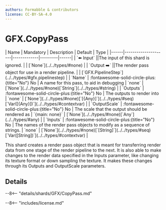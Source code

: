 ```yaml
---
authors: Formabble & contributors
license: CC-BY-SA-4.0
---
```



# GFX.CopyPass

<div class="sh-parameters" markdown="1">
| Name | Mandatory | Description | Default | Type |
|------|---------------------|-------------|---------|------|
| `⬅️ Input` ||The input of this shard is ignored. | | [`None`](../../types/#none) |
| `Output ➡️` ||The render pass object for use in a render pipeline. | | [`GFX.PipelineStep`](../../types/#gfx.pipelinestep) |
| `Name` | :fontawesome-solid-circle-plus:{title="No"} No  | A name for this pass, to aid in debugging | `none` | [`None`](../../types/#none)[`String`](../../types/#string) |
| `Outputs` | :fontawesome-solid-circle-plus:{title="No"} No  | The outputs to render into | `none` | [`None`](../../types/#none)[`[{Any}]`](../../types/#seq)[`Var([{Any}])`](../../types/#contextvar) |
| `OutputScale` | :fontawesome-solid-circle-plus:{title="No"} No  | The scale that the output should be rendered as | `{main: none}` | [`None`](../../types/#none)[`Any`](../../types/#any) |
| `Inputs` | :fontawesome-solid-circle-plus:{title="No"} No  | The names of the render pass objects to modify as a sequence of strings. | `none` | [`None`](../../types/#none)[`[String]`](../../types/#seq)[`Var([String])`](../../types/#contextvar) |

</div>

This shard creates a render pass object that is meant for transferring render data from one stage of the render pipeline to the next. It is also able to make changes to the render data specified in the Inputs parameter, like changing its texture format or down sampling the texture. It makes these changes through its Outputs and OutputScale parameters.

## Details

--8<-- "details/shards/GFX/CopyPass.md"


--8<-- "includes/license.md"

